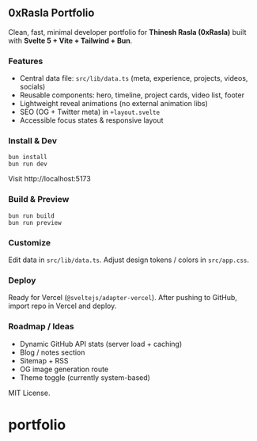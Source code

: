 ## 0xRasla Portfolio

Clean, fast, minimal developer portfolio for **Thinesh Rasla (0xRasla)** built with **Svelte 5 + Vite + Tailwind + Bun**.

### Features

- Central data file: `src/lib/data.ts` (meta, experience, projects, videos, socials)
- Reusable components: hero, timeline, project cards, video list, footer
- Lightweight reveal animations (no external animation libs)
- SEO (OG + Twitter meta) in `+layout.svelte`
- Accessible focus states & responsive layout

### Install & Dev

```fish
bun install
bun run dev
```

Visit http://localhost:5173

### Build & Preview

```fish
bun run build
bun run preview
```

### Customize

Edit data in `src/lib/data.ts`.
Adjust design tokens / colors in `src/app.css`.

### Deploy

Ready for Vercel (`@sveltejs/adapter-vercel`). After pushing to GitHub, import repo in Vercel and deploy.

### Roadmap / Ideas

- Dynamic GitHub API stats (server load + caching)
- Blog / notes section
- Sitemap + RSS
- OG image generation route
- Theme toggle (currently system-based)

MIT License.

# portfolio
